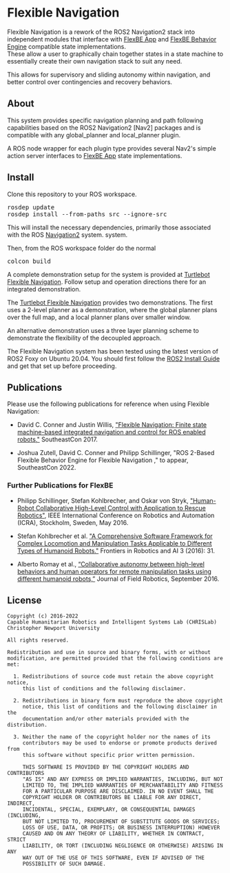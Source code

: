 Flexible Navigation
===================

Flexible Navigation is a rework of the ROS2 Navigation2 stack into independent modules that
interface with [FlexBE App] and [FlexBE Behavior Engine] compatible state implementations.  
These allow a user to graphically chain together states in a state machine to essentially
create their own navigation stack to suit any need.

This allows for supervisory and sliding autonomy within navigation, and better
control over contingencies and recovery behaviors.

About
-----

This system provides specific navigation planning and path following
capabilities based on the ROS2 Navigation2 [Nav2] packages and is compatible
with any global_planner and local_planner plugin.

A ROS node wrapper for each plugin type provides several Nav2's simple action server
interfaces to [FlexBE App] state implementations.

Install
-------

Clone this repository to your ROS workspace.

<pre>
rosdep update
rosdep install --from-paths src --ignore-src
</pre>

This will install the necessary dependencies, primarily those associated with the ROS [Navigation2] system.
system.

Then, from the ROS workspace folder do the normal
<pre>
colcon build
</pre>

A complete demonstration setup for the system is provided at [Turtlebot Flexible Navigation].
Follow setup and operation directions there for an integrated demonstration.  


The [Turtlebot Flexible Navigation] provides two demonstrations.
The first uses a 2-level planner as a demonstration, where the
global planner plans over the full map, and a local planner plans over smaller window.

An alternative demonstration uses a three layer planning scheme to demonstrate the flexibility of the decoupled approach.

The Flexible Navigation system has been tested using the latest version of ROS2 Foxy on Ubuntu 20.04.
You should first follow the [ROS2 Install Guide] and get that set up before proceeding.

## Publications

Please use the following publications for reference when using Flexible Navigation:

- David C. Conner and Justin Willis, ["Flexible Navigation: Finite state machine-based integrated navigation and control for ROS enabled robots,"](http://dx.doi.org/10.1109/SECON.2017.7925266) SoutheastCon 2017.

- Joshua Zutell, David C. Conner and Philipp Schillinger, "ROS 2-Based Flexible Behavior Engine for Flexible Navigation ," to appear, SoutheastCon 2022.

### Further Publications for FlexBE

- Philipp Schillinger, Stefan Kohlbrecher, and Oskar von Stryk, ["Human-Robot Collaborative High-Level Control with Application to Rescue Robotics"](http://dx.doi.org/10.1109/ICRA.2016.7487442), IEEE International Conference on Robotics and Automation (ICRA), Stockholm, Sweden, May 2016.

- Stefan Kohlbrecher et al. ["A Comprehensive Software Framework for Complex Locomotion and Manipulation Tasks Applicable to Different Types of Humanoid Robots."](http://dx.doi.org/10.3389/frobt.2016.00031) Frontiers in Robotics and AI 3 (2016): 31.

- Alberto Romay et al., [“Collaborative autonomy between high-level behaviors and human operators for remote manipulation tasks using different humanoid robots,”](http://dx.doi.org/10.1002/rob.21671) Journal of Field Robotics, September 2016.


License
-------

	Copyright (c) 2016-2022
	Capable Humanitarian Robotics and Intelligent Systems Lab (CHRISLab)
	Christopher Newport University

	All rights reserved.

	Redistribution and use in source and binary forms, with or without
	modification, are permitted provided that the following conditions are met:

	  1. Redistributions of source code must retain the above copyright notice,
	     this list of conditions and the following disclaimer.

	  2. Redistributions in binary form must reproduce the above copyright
	     notice, this list of conditions and the following disclaimer in the
	     documentation and/or other materials provided with the distribution.

	  3. Neither the name of the copyright holder nor the names of its
	     contributors may be used to endorse or promote products derived from
	     this software without specific prior written permission.

	     THIS SOFTWARE IS PROVIDED BY THE COPYRIGHT HOLDERS AND CONTRIBUTORS
	     "AS IS" AND ANY EXPRESS OR IMPLIED WARRANTIES, INCLUDING, BUT NOT
	     LIMITED TO, THE IMPLIED WARRANTIES OF MERCHANTABILITY AND FITNESS
	     FOR A PARTICULAR PURPOSE ARE DISCLAIMED. IN NO EVENT SHALL THE
	     COPYRIGHT HOLDER OR CONTRIBUTORS BE LIABLE FOR ANY DIRECT, INDIRECT,
	     INCIDENTAL, SPECIAL, EXEMPLARY, OR CONSEQUENTIAL DAMAGES (INCLUDING,
	     BUT NOT LIMITED TO, PROCUREMENT OF SUBSTITUTE GOODS OR SERVICES;
	     LOSS OF USE, DATA, OR PROFITS; OR BUSINESS INTERRUPTION) HOWEVER
	     CAUSED AND ON ANY THEORY OF LIABILITY, WHETHER IN CONTRACT, STRICT
	     LIABILITY, OR TORT (INCLUDING NEGLIGENCE OR OTHERWISE) ARISING IN ANY
	     WAY OUT OF THE USE OF THIS SOFTWARE, EVEN IF ADVISED OF THE
	     POSSIBILITY OF SUCH DAMAGE.

[FlexBE App]: https://github.com/FlexBE/flexbe_app.git
[FlexBE Behavior Engine]: https://github.com/FlexBE/flexbe_behavior_engine.git
[Navigation2]: https://github.com/ros-planning/navigation2
[ROS2 Install Guide]: https://docs.ros.org/en/foxy/Installation.html
[Turtlebot Flexible Navigation]: https://github.com/FlexBE/flex_nav_turtlebot3_demo
